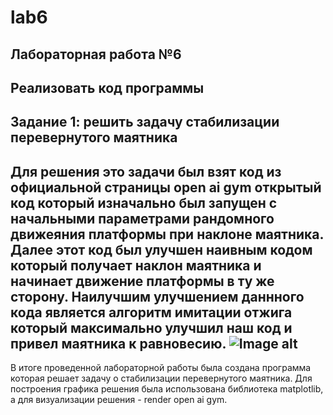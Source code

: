 # lab6
Лабораторная работа №6
---------
Реализовать код программы
---------
Задание 1: решить задачу стабилизации перевернутого маятника
---------
Для решения это задачи был взят код из официальной страницы open ai gym открытый код который изначально был запущен с начальными параметрами рандомного движеяния платформы при наклоне маятника.
Далее этот код был улучшен наивным кодом который получает наклон маятника и начинает движение платформы в ту же сторону. 
Наилучшим улучшением даннного кода является алгоритм имитации отжига который максимально улучшил наш код и привел маятника к равновесию.
![Image alt]()
---------
В итоге проведенной лабораторной работы была создана программа которая решает задачу о стабилизации перевернутого маятника. Для построения графика решения была использована библиотека matplotlib, а для визуализации решения - render open ai gym.

